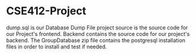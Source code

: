 # CSE412-Project

dump.sql is our Database Dump File
project source is the source code for our Project's frontend.
Backend contains the source code for our project's backend.
The GroupDatabase zip file contains the postgresql installation files in order to install and test if needed.
